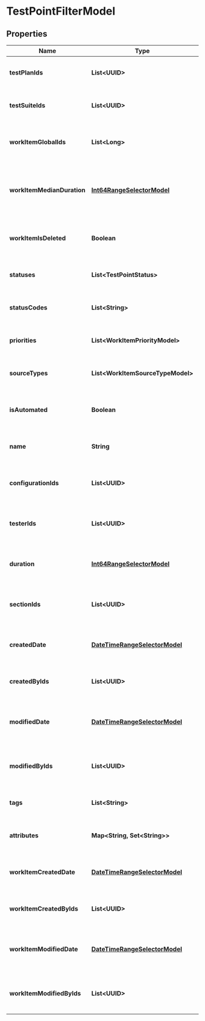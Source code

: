 

# TestPointFilterModel


## Properties

| Name | Type | Description | Notes |
|------------ | ------------- | ------------- | -------------|
|**testPlanIds** | **List&lt;UUID&gt;** | Specifies a test point test plan IDS to search for |  [optional] |
|**testSuiteIds** | **List&lt;UUID&gt;** | Specifies a test point test suite IDs to search for |  [optional] |
|**workItemGlobalIds** | **List&lt;Long&gt;** | Specifies a test point work item global IDs to search for |  [optional] |
|**workItemMedianDuration** | [**Int64RangeSelectorModel**](Int64RangeSelectorModel.md) | Specifies a test point work item median duration range to search for |  [optional] |
|**workItemIsDeleted** | **Boolean** | Specifies a test point work item is deleted flag to search for |  [optional] |
|**statuses** | **List&lt;TestPointStatus&gt;** | Specifies a test point statuses to search for |  [optional] |
|**statusCodes** | **List&lt;String&gt;** | Specifies a test point status codes to search for |  [optional] |
|**priorities** | **List&lt;WorkItemPriorityModel&gt;** | Specifies a test point priorities to search for |  [optional] |
|**sourceTypes** | **List&lt;WorkItemSourceTypeModel&gt;** | Specifies a test point source types to search for |  [optional] |
|**isAutomated** | **Boolean** | Specifies a test point automation status to search for |  [optional] |
|**name** | **String** | Specifies a test point name to search for |  [optional] |
|**configurationIds** | **List&lt;UUID&gt;** | Specifies a test point configuration IDs to search for |  [optional] |
|**testerIds** | **List&lt;UUID&gt;** | Specifies a test point assigned user IDs to search for |  [optional] |
|**duration** | [**Int64RangeSelectorModel**](Int64RangeSelectorModel.md) | Specifies a test point range of duration to search for |  [optional] |
|**sectionIds** | **List&lt;UUID&gt;** | Specifies a test point work item section IDs to search for |  [optional] |
|**createdDate** | [**DateTimeRangeSelectorModel**](DateTimeRangeSelectorModel.md) | Specifies a test point range of creation date to search for |  [optional] |
|**createdByIds** | **List&lt;UUID&gt;** | Specifies a test point creator IDs to search for |  [optional] |
|**modifiedDate** | [**DateTimeRangeSelectorModel**](DateTimeRangeSelectorModel.md) | Specifies a test point range of last modification date to search for |  [optional] |
|**modifiedByIds** | **List&lt;UUID&gt;** | Specifies a test point last editor IDs to search for |  [optional] |
|**tags** | **List&lt;String&gt;** | Specifies a test point tags to search for |  [optional] |
|**attributes** | **Map&lt;String, Set&lt;String&gt;&gt;** | Specifies a test point attributes to search for |  [optional] |
|**workItemCreatedDate** | [**DateTimeRangeSelectorModel**](DateTimeRangeSelectorModel.md) | Specifies a work item range of creation date to search for |  [optional] |
|**workItemCreatedByIds** | **List&lt;UUID&gt;** | Specifies a work item creator IDs to search for |  [optional] |
|**workItemModifiedDate** | [**DateTimeRangeSelectorModel**](DateTimeRangeSelectorModel.md) | Specifies a work item range of last modification date to search for |  [optional] |
|**workItemModifiedByIds** | **List&lt;UUID&gt;** | Specifies a work item last editor IDs to search for |  [optional] |



